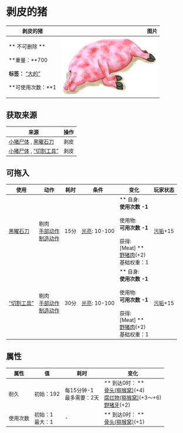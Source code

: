 # 剥皮的猪  
>   
  
  剥皮的猪  |   图片   
 ----  |  ----:   
 ** 不可删除 **<br><br>**重量：**700<br><br>**标签：**	[“大的”](tag_Large.md)<br><br>**可使用次数：**1  |  <img decoding="async" src="Sprite/BoarSkinnedPiglet.png" href="a.md" style="max-width:300px;max-height:300px;">   
  
## 获取来源  
来源  |  操作  
----  |  ----  
[小猪尸体](BoarCarcassPiglet.md) , [黑曜石刀](KnifeObsidian.md)  |  剥皮  
[小猪尸体](BoarCarcassPiglet.md) , [“切割工具”](tag_Cutter.md)  |  剥皮  
## 可拖入  
使用  |  动作  |  耗时  |  条件  |  变化  |  玩家状态  
----  |  ----  |  ----  |  ----  |  ----  |  ----  
[黑曜石刀](KnifeObsidian.md)  |  剔肉<br>[手部动作](HandAction.md)<br>[制造动作](CraftAction.md)  |  15分  |  [光亮](Light.md): 10-100  |  ** 自身: **<br>使用次数  -1<br><br>** 使用物: **<br>可用次数  -1<br><br>** 获得: **<br>** [Meat] **<br>  [野猪肉](BoarMeat.md)(+2)<br>基础权重：1<br>  |  [污垢](Filth.md)+15  
[“切割工具”](tag_Cutter.md)  |  剔肉<br>[手部动作](HandAction.md)<br>[制造动作](CraftAction.md)  |  30分  |  [光亮](Light.md): 10-100  |  ** 自身: **<br>使用次数  -1<br><br>** 使用物: **<br>可用次数  -1<br><br>** 获得: **<br>** [Meat] **<br>  [野猪肉](BoarMeat.md)(+2)<br>基础权重：1<br>  |  [污垢](Filth.md)+15  
## 属性   
属性  |  值  |  耗时  |  变化  
----  |  ----  |  ----  |  ----  
耐久  |  初始：192  |  每15分钟-1<br>最多需要：2天  |  ** 到达0时： **<br>  [骨头(猕猴窝)](Bones.md)(+4)<br>  [腐烂物(猕猴窝)](RottenRemains.md)(+3～+6)<br>  [野猪牙](Tusk.md)(+2)<br>  
使用次数  |  初始：1<br>最大：1  |  -  |  ** 到达0时： **<br>  [骨头(猕猴窝)](Bones.md)(+1)<br>  
